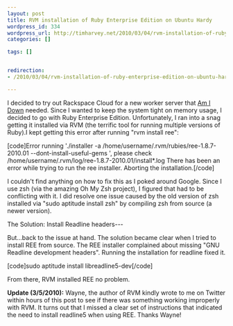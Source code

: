 ```yaml
---
layout: post
title: RVM installation of Ruby Enterprise Edition on Ubuntu Hardy
wordpress_id: 334
wordpress_url: http://timharvey.net/2010/03/04/rvm-installation-of-ruby-enterprise-edition-on-ubuntu-hardy/
categories: []

tags: []


redirection:
- /2010/03/04/rvm-installation-of-ruby-enterprise-edition-on-ubuntu-hardy/

---
```

I decided to try out Rackspace Cloud for a new worker server that [Am I Down](http://amidownhq.com/) needed. Since I wanted to keep the system tight on memory usage, I decided to go with Ruby Enterprise Edition. Unfortunately, I ran into a snag getting it installed via RVM (the terrific tool for running multiple versions of Ruby).I kept getting this error after running "rvm install ree":

[code]Error running './installer -a /home/username/.rvm/rubies/ree-1.8.7-2010.01  --dont-install-useful-gems ', please check /home/username/.rvm/log/ree-1.8.7-2010.01/install*.log
There has been an error while trying to run the ree installer. Aborting the installation.[/code]

I couldn't find anything on how to fix this as I poked around Google. Since I use zsh (via the amazing Oh My Zsh project), I figured that had to be conflicting with it. I did resolve one issue caused by the old version of zsh installed via "sudo aptitude install zsh" by compiling zsh from source (a newer version).

The Solution: Install Readline headers---

But...back to the issue at hand. The solution became clear when I tried to install REE from source. The REE installer complained about missing "GNU Readline development headers". Running the installation for readline fixed it.

[code]sudo aptitude install libreadline5-dev[/code]

From there, RVM installed REE no problem.

**Update (3/5/2010):** Wayne, the author of RVM kindly wrote to me on Twitter within hours of this post to see if there was something working improperly with RVM. It turns out that I missed a clear set of instructions that indicated the need to install readline5 when using REE. Thanks Wayne!
